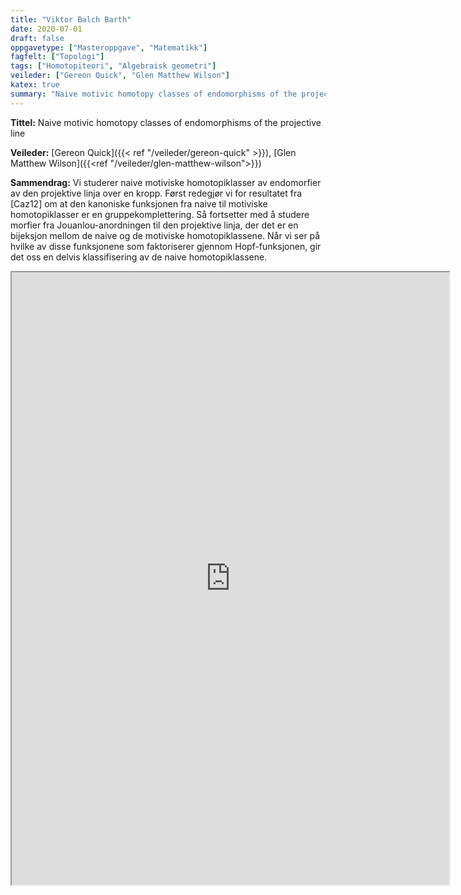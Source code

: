 ```yaml
---
title: "Viktor Balch Barth"
date: 2020-07-01
draft: false
oppgavetype: ["Masteroppgave", "Matematikk"]
fagfelt: ["Topologi"]
tags: ["Homotopiteori", "Algebraisk geometri"]
veileder: ["Gereon Quick", "Glen Matthew Wilson"]
katex: true
summary: "Naive motivic homotopy classes of endomorphisms of the projective line"
---
```


**Tittel:** Naive motivic homotopy classes of endomorphisms of the projective line

**Veileder:** [Gereon Quick]({{< ref "/veileder/gereon-quick" >}}), [Glen Matthew Wilson]({{<ref "/veileder/glen-matthew-wilson">}})

**Sammendrag:** Vi studerer naive motiviske homotopiklasser av endomorfier av den projektive linja over en kropp. Først redegjør vi for resultatet fra [Caz12] om at den kanoniske funksjonen fra naive til motiviske homotopiklasser er en gruppekomplettering. Så fortsetter med å studere morfier fra Jouanlou-anordningen til den projektive linja, der det er en bijeksjon mellom de naive og de motiviske homotopiklassene. Når vi ser på hvilke av disse funksjonene som faktoriserer gjennom Hopf-funksjonen, gir det oss en delvis klassifisering av de naive homotopiklassene. 


<iframe src="https://drive.google.com/file/d/1j3BirnyGyNXEFC81-Fih8Mo5HD4gYIK_/preview" width="700" height="980" allow="autoplay"></iframe>

